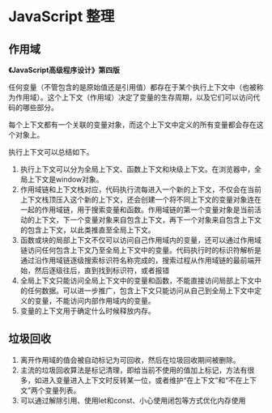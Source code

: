 # JavaScript 整理

## 作用域
**《JavaScript高级程序设计》第四版**

任何变量（不管包含的是原始值还是引用值）都存在于某个执行上下文中（也被称为作用域）。这个上下文（作用域）决定了变量的生存周期，以及它们可以访问代码的哪些部分。

每个上下文都有一个关联的变量对象，而这个上下文中定义的所有变量都会存在这个对象上。

执行上下文可以总结如下。
1. 执行上下文可以分为全局上下文、函数上下文和块级上下文。在浏览器中，全局上下文是window对象。
2. 作用域链和上下文栈对应，代码执行流每进入一个新的上下文，不仅会在当前上下文栈顶压入这个新的上下文，还会创建一个将不同上下文的变量对象连在一起的作用域链，用于搜索变量和函数。作用域链的第一个变量对象是当前活动的上下文，下一个变量对象来自包含上下文，再下一个对象来自包含上下文的包含上下文，以此类推直至全局上下文。
3. 函数或块的局部上下文不仅可以访问自己作用域内的变量，还可以通过作用域链访问任何包含上下文乃至全局上下文中的变量。代码执行时的标识符解析是通过沿作用域链逐级搜索标识符名称完成的，搜索过程从作用域链的最前端开始，然后逐级往后，直到找到标识符，或者报错
4. 全局上下文只能访问全局上下文中的变量和函数，不能直接访问局部上下文中的任何数据。可以进一步推广，包含上下文只能访问从自己到全局上下文中定义的变量，不能访问内部作用域内的变量。
5. 变量的上下文用于确定什么时候释放内存。

## 垃圾回收

1. 离开作用域的值会被自动标记为可回收，然后在垃圾回收期间被删除。
2. 主流的垃圾回收算法是标记清理，即给当前不使用的值加上标记，方法有很多，如进入变量进入上下文时反转某一位，或者维护“在上下文”和“不在上下文”两个变量列表。
3. 可以通过解除引用、使用let和const、小心使用闭包等方式优化内存使用